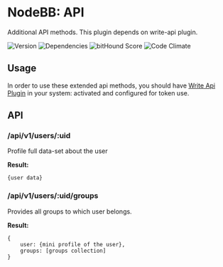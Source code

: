 # NodeBB: API
Additional API methods. This plugin depends on write-api plugin.

![Version](https://img.shields.io/npm/v/nodebb-plugin-ns-api.svg)
![Dependencies](https://david-dm.org/NicolasSiver/nodebb-plugin-ns-api.svg)
![bitHound Score](https://www.bithound.io/github/NicolasSiver/nodebb-plugin-ns-api/badges/score.svg)
![Code Climate](https://img.shields.io/codeclimate/github/NicolasSiver/nodebb-plugin-ns-api.svg)

## Usage

In order to use these extended api methods, you should have [Write Api Plugin](https://github.com/NodeBB/nodebb-plugin-write-api) in your system: activated and configured for token use.

## API

### /api/v1/users/:uid

Profile full data-set about the user

**Result:**

    {user data}

### /api/v1/users/:uid/groups

Provides all groups to which user belongs.

**Result:**
 
    {
        user: {mini profile of the user},
        groups: [groups collection]
    }    

